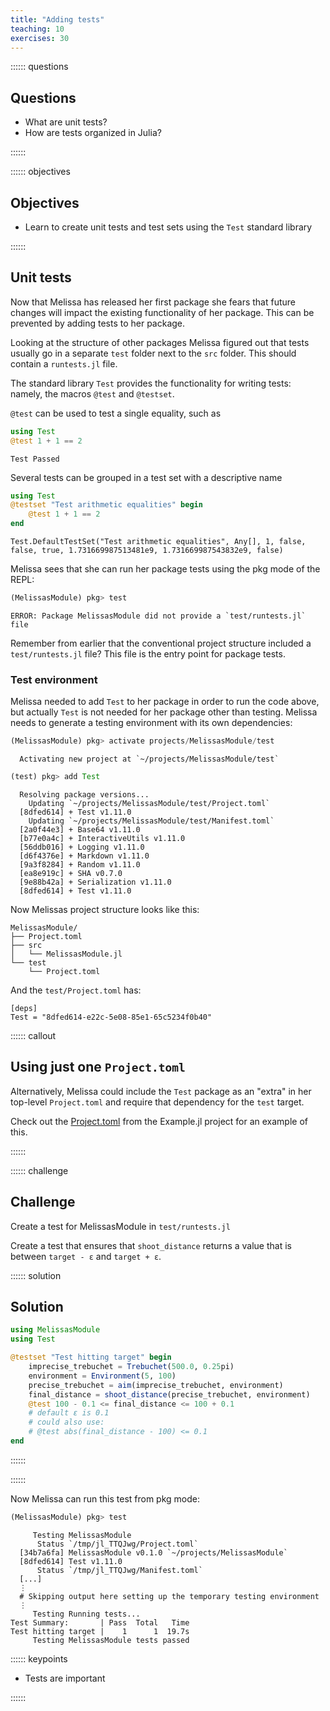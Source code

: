 ```yaml
---
title: "Adding tests"
teaching: 10
exercises: 30
---
```


:::::: questions

## Questions

  - What are unit tests?
  - How are tests organized in Julia?

::::::

:::::: objectives

## Objectives

  - Learn to create unit tests and test sets using the `Test` standard library

::::::

## Unit tests

Now that Melissa has released her first package she fears that future changes
will impact the existing functionality of her package.  This can be prevented by
adding tests to her package.

Looking at the structure of other packages Melissa figured out that tests
usually go in a separate `test` folder next to the `src` folder.  This should
contain a `runtests.jl` file.

The standard library `Test` provides the functionality for writing tests:
namely, the macros `@test` and `@testset`.

`@test` can be used to test a single equality, such as

```julia
using Test
@test 1 + 1 == 2
```

```output
Test Passed
```

Several tests can be grouped in a test set with a descriptive name

```julia
using Test
@testset "Test arithmetic equalities" begin
    @test 1 + 1 == 2
end
```

```output
Test.DefaultTestSet("Test arithmetic equalities", Any[], 1, false, false, true, 1.731669987513481e9, 1.731669987543832e9, false)
```

Melissa sees that she can run her package tests using the pkg mode of the REPL:

```julia
(MelissasModule) pkg> test
```

```error
ERROR: Package MelissasModule did not provide a `test/runtests.jl` file

```

Remember from earlier that the conventional project structure included a
`test/runtests.jl` file? This file is the entry point for package tests.

### Test environment

Melissa needed to add `Test` to her package in order to run the code above, but
actually `Test` is not needed for her package other than testing. Melissa needs
to generate a testing environment with its own dependencies:

```julia
(MelissasModule) pkg> activate projects/MelissasModule/test
```

```output
  Activating new project at `~/projects/MelissasModule/test`

```

```julia
(test) pkg> add Test
```

```output
  Resolving package versions...
    Updating `~/projects/MelissasModule/test/Project.toml`
  [8dfed614] + Test v1.11.0
    Updating `~/projects/MelissasModule/test/Manifest.toml`
  [2a0f44e3] + Base64 v1.11.0
  [b77e0a4c] + InteractiveUtils v1.11.0
  [56ddb016] + Logging v1.11.0
  [d6f4376e] + Markdown v1.11.0
  [9a3f8284] + Random v1.11.0
  [ea8e919c] + SHA v0.7.0
  [9e88b42a] + Serialization v1.11.0
  [8dfed614] + Test v1.11.0

```

Now Melissas project structure looks like this:

```
MelissasModule/
├── Project.toml
├── src
│   └── MelissasModule.jl
└── test
    └── Project.toml
```

And the `test/Project.toml` has:

```
[deps]
Test = "8dfed614-e22c-5e08-85e1-65c5234f0b40"

```

:::::: callout

## Using just one `Project.toml`

Alternatively, Melissa could include the `Test` package as an "extra" in her
top-level `Project.toml` and require that dependency for the `test` target.

Check out the
[Project.toml](https://github.com/JuliaLang/Example.jl/blob/master/Project.toml)
from the Example.jl project for an example of this.

::::::

:::::: challenge

## Challenge

Create a test for MelissasModule in `test/runtests.jl`

Create a test that ensures that `shoot_distance` returns a value that is
between `target - ε` and `target + ε`.

:::::: solution

## Solution

```julia
using MelissasModule
using Test

@testset "Test hitting target" begin
    imprecise_trebuchet = Trebuchet(500.0, 0.25pi)
    environment = Environment(5, 100)
    precise_trebuchet = aim(imprecise_trebuchet, environment)
    final_distance = shoot_distance(precise_trebuchet, environment)
    @test 100 - 0.1 <= final_distance <= 100 + 0.1
    # default ε is 0.1
    # could also use:
    # @test abs(final_distance - 100) <= 0.1
end
```

::::::

::::::

Now Melissa can run this test from pkg mode:

```julia
(MelissasModule) pkg> test
```

```output
     Testing MelissasModule
      Status `/tmp/jl_TTQJwg/Project.toml`
  [34b7a6fa] MelissasModule v0.1.0 `~/projects/MelissasModule`
  [8dfed614] Test v1.11.0
      Status `/tmp/jl_TTQJwg/Manifest.toml`
  [...]
  ⋮
  # Skipping output here setting up the temporary testing environment
  ⋮
     Testing Running tests...
Test Summary:       | Pass  Total   Time
Test hitting target |    1      1  19.7s
     Testing MelissasModule tests passed

```

:::::: keypoints

  - Tests are important

::::::

